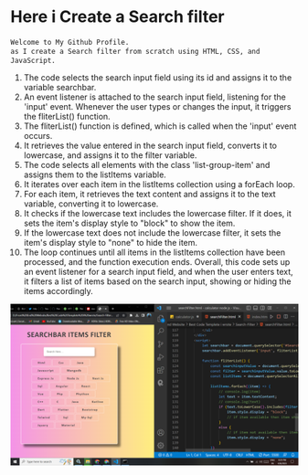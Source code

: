 # Here i Create a Search filter

```
Welcome to My Github Profile.
as I create a Search filter from scratch using HTML, CSS, and JavaScript.
```
1) The code selects the search input field using its id and assigns it to the variable searchbar.
2) An event listener is attached to the search input field, listening for the 'input' event. Whenever the user types or changes the input, it triggers the fliterList() function.
3) The fliterList() function is defined, which is called when the 'input' event occurs.
4) It retrieves the value entered in the search input field, converts it to lowercase, and assigns it to the filter variable.
5) The code selects all elements with the class 'list-group-item' and assigns them to the listItems variable.
6) It iterates over each item in the listItems collection using a forEach loop.
7) For each item, it retrieves the text content and assigns it to the text variable, converting it to lowercase.
8) It checks if the lowercase text includes the lowercase filter. If it does, it sets the item's display style to "block" to show the item.
9) If the lowercase text does not include the lowercase filter, it sets the item's display style to "none" to hide the item.
10) The loop continues until all items in the listItems collection have been processed, and the function execution ends.
Overall, this code sets up an event listener for a search input field, and when the user enters text, it filters a list of items based on the search input, showing or hiding the items accordingly.


![image](https://github.com/ParagUnhale1998/Search-Filter/blob/main/Thumbnail.png)
